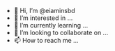 - 👋 Hi, I’m @eiaminsbd
- 👀 I’m interested in ...
- 🌱 I’m currently learning ...
- 💞️ I’m looking to collaborate on ...
- 📫 How to reach me ...

<!---
eiaminsbd/eiaminsbd is a ✨ special ✨ repository because its `README.md` (this file) appears on your GitHub profile.
You can click the Preview link to take a look at your changes.
--->
